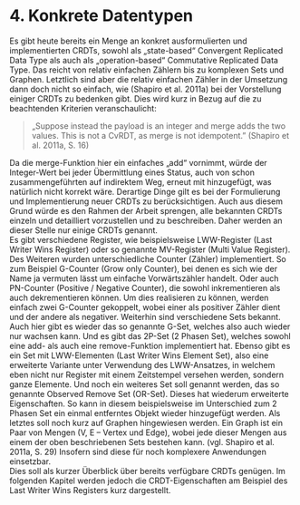 # 4. Konkrete Datentypen
Es gibt heute bereits ein Menge an konkret ausformulierten und implementierten CRDTs, sowohl als „state-based“ Convergent Replicated Data Type als auch als „operation-based“ Commutative Replicated Data Type. Das reicht von relativ einfachen Zählern bis zu komplexen Sets und Graphen. Letztlich sind aber die relativ einfachen Zähler in der Umsetzung dann doch nicht so einfach, wie (Shapiro et al. 2011a) bei der Vorstellung einiger CRDTs zu bedenken gibt. Dies wird kurz in Bezug auf die zu beachtenden Kriterien veranschaulicht:
> „Suppose instead the payload is an integer and merge adds the two values. This is not a CvRDT, as merge is not idempotent.” (Shapiro et al. 2011a, S. 16)

Da die merge-Funktion hier ein einfaches „add“ vornimmt, würde der Integer-Wert bei jeder Übermittlung eines Status, auch von schon zusammengeführten auf indirektem Weg, erneut mit hinzugefügt, was natürlich nicht korrekt wäre. Derartige Dinge gilt es bei der Formulierung und Implementierung neuer CRDTs zu berücksichtigen. Auch aus diesem Grund würde es den Rahmen der Arbeit sprengen, alle bekannten CRDTs einzeln und detailliert vorzustellen und zu beschreiben. Daher werden an dieser Stelle nur einige CRDTs genannt.  
Es gibt verschiedene Register, wie beispielsweise LWW-Register (Last Writer Wins Register) oder so genannte MV-Register (Multi Value Register). Des Weiteren wurden unterschiedliche Counter (Zähler) implementiert. So zum Beispiel G-Counter (Grow only Counter), bei denen es sich wie der Name ja vermuten lässt um einfache Vorwärtszähler handelt. Oder auch PN-Counter (Positive / Negative Counter), die sowohl inkrementieren als auch dekrementieren können. Um dies realisieren zu können, werden einfach zwei G-Counter gekoppelt, wobei einer als positiver Zähler dient und der andere als negativer. Weiterhin sind verschiedene Sets bekannt. Auch hier gibt es wieder das so genannte G-Set, welches also auch wieder nur wachsen kann. Und es gibt das 2P-Set (2 Phasen Set), welches sowohl eine add- als auch eine remove-Funktion implementiert hat. Ebenso gibt es ein Set mit LWW-Elementen (Last Writer Wins Element Set), also eine erweiterte Variante unter Verwendung des LWW-Ansatzes, in welchem eben nicht nur Register mit einem Zeitstempel versehen werden, sondern ganze Elemente. Und noch ein weiteres Set soll genannt werden, das so genannte Observed Remove Set  (OR-Set). Dieses hat wiederum erweiterte Eigenschaften. So kann in diesem beispielsweise im Unterschied zum 2 Phasen Set ein einmal entferntes Objekt wieder hinzugefügt werden. Als letztes soll noch kurz auf Graphen hingewiesen werden. Ein Graph ist ein Paar von Mengen (V, E – Vertex und Edge), wobei jede dieser Mengen aus einem der oben beschriebenen Sets bestehen kann. (vgl. Shapiro et al. 2011a, S. 29) Insofern sind diese für noch komplexere Anwendungen einsetzbar.  
Dies soll als kurzer Überblick über bereits verfügbare CRDTs genügen. Im folgenden Kapitel werden jedoch die CRDT-Eigenschaften am Beispiel des Last Writer Wins Registers kurz dargestellt.
